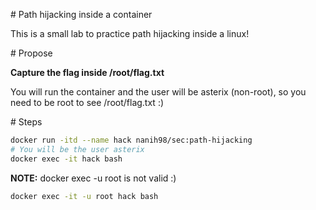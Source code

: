 # Path hijacking inside a container

This is a small lab to practice path hijacking inside a linux!

# Propose

**Capture the flag inside /root/flag.txt**

You will run the container and the user will be asterix (non-root), so you need to be root to see /root/flag.txt :)

# Steps

```bash
docker run -itd --name hack nanih98/sec:path-hijacking
# You will be the user asterix
docker exec -it hack bash 
```

**NOTE:** docker exec -u root is not valid :)

```bash
docker exec -it -u root hack bash
```
